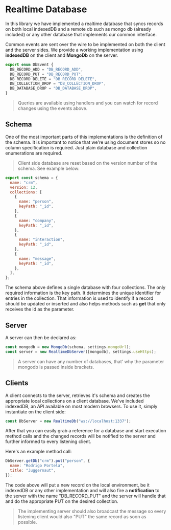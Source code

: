 # Realtime Database

In this library we have implemented a realtime database that syncs records on both local indexedDB and a remote db such as mongo db (already included) or any other database that implements our common interface.

Common events are sent over the wire to be implemented on both the client and the server sides. We provide a working implementation using **indexedDB** on the client and **MongoDb** on the server.

```javascript
export enum DbEvent {
  DB_RECORD_ADD = "DB_RECORD_ADD",
  DB_RECORD_PUT = "DB_RECORD_PUT",
  DB_RECORD_DELETE = "DB_RECORD_DELETE",
  DB_COLLECTION_DROP = "DB_COLLECTION_DROP",
  DB_DATABASE_DROP = "DB_DATABASE_DROP",
}
```

> Queries are available using handlers and you can watch for record changes using the events above.

## Schema

One of the most important parts of this implementations is the definition of the schema. It is important to notice that we're using document stores so no column specification is required. Just plain database and collection enumerations are required.

> Client side database are reset based on the version number of the schema. See example below:

```javascript
export const schema = {
  name: "crm",
  version: 12,
  collections: [
    {
      name: "person",
      keyPath: "_id",
    },
    {
      name: "company",
      keyPath: "_id",
    },
    {
      name: "interaction",
      keyPath: "_id",
    },
    {
      name: "message",
      keyPath: "_id",
    },
  ],
};
```

The schema above defines a single database with four collections. The only required information is the key path. It determines the unique identifier for entries in the collection. That information is used to identify if a record should be updated or inserted and also helps methods such as **get** that only receives the id as the parameter.

## Server

A server can then be declared as:

```javascript
const mongodb = new MongoDb(schema, settings.mongoUrl);
const server = new RealtimeDbServer([mongodb], settings.useHttps);
```

> A server can have any number of databases, that' why the parameter mongodb is passed inside brackets.

## Clients

A client connects to the server, retrieves it's schema and creates the appropriate local collections on a client database. We've included indexedDB, an API available on most modern browsers. To use it, simply instantiate on the client side:

```javascript
const DbServer = new RealtimeDb("ws://localhost:1337");
```

After that you can easily grab a reference for a database and start execution method calls and the changed records will be notified to the server and further informed to every listening client.

Here's an example method call:

```javascript
DbServer.getDb("crm").put("person", {
  name: "Rodrigo Portela",
  title: "Juggernaut",
});
```

The code above will put a new record on the local environment, be it indexedDB or any other implementation and will also fire a **notification** to the server with the name "DB_RECORD_PUT" and the server will handle that and do the appropriate PUT on the desired collection.

> The implementing server should also broadcast the message so every listening client would also "PUT" the same record as soon as possible.


